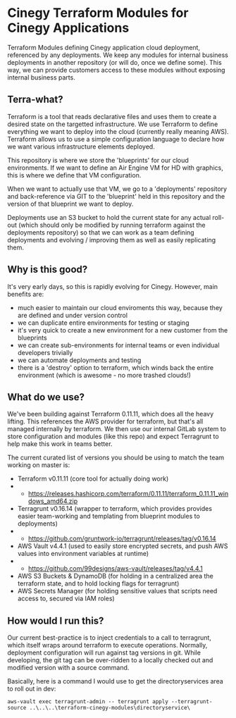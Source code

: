 # Cinegy Terraform Modules for Cinegy Applications

Terraform Modules defining Cinegy application cloud deployment, referenced by any deployments. We keep any modules for internal business deployments in another repository (or will do, once we define some). This way, we can provide customers access to these modules without exposing internal business parts.

## Terra-what?

Terraform is a tool that reads declarative files and uses them to create a desired state on the targetted infrastructure. We use Terraform to define everything we want to deploy into the cloud (currently really meaning AWS). Terraform allows us to use a simple configuration language to declare how we want various infrastructure elements deployed.

This repository is where we store the 'blueprints' for our cloud environments. If we want to define an Air Engine VM for HD with graphics, this is where we define that VM configuration.

When we want to actually use that VM, we go to a 'deployments' repository and back-reference via GIT to the 'blueprint' held in this repository and the version of that blueprint we want to deploy.

Deployments use an S3 bucket to hold the current state for any actual roll-out (which should only be modified by running terraform against the deployments repository) so that we can work as a team defining deployments and evolving / improving them as well as easily replicating them.

## Why is this good?

It's very early days, so this is rapidly evolving for Cinegy. However, main benefits are:

- much easier to maintain our cloud enviroments this way, because they are defined and under version control
- we can duplicate entire environments for testing or staging
- it's very quick to create a new environment for a new customer from the blueprints
- we can create sub-environments for internal teams or even individual developers trivially
- we can automate deployments and testing
- there is a 'destroy' option to terraform, which winds back the entire environment (which is awesome - no more trashed clouds!)

## What do we use?

We've been building against Terraform 0.11.11, which does all the heavy lifting. This references the AWS provider for terraform, but that's all managed internally by terraform. We then use our internal GitLab system to store configuration and modules (like this repo) and expect Terragrunt to help make this work in teams better.
 

The current curated list of versions you should be using to match the team working on master is:
- Terraform v0.11.11 (core tool for actually doing work)
- - https://releases.hashicorp.com/terraform/0.11.11/terraform_0.11.11_windows_amd64.zip
- Terragrunt v0.16.14 (wrapper to terraform, which provides provides easier team-working and templating from blueprint modules to deployments)
- - https://github.com/gruntwork-io/terragrunt/releases/tag/v0.16.14
- AWS Vault v4.4.1 (used to easily store encrypted secrets, and push AWS values into environment variables at runtime)
- - https://github.com/99designs/aws-vault/releases/tag/v4.4.1
- AWS S3 Buckets & DynamoDB (for holding in a centralized area the terraform state, and to hold locking flags for terragrunt)
- AWS Secrets Manager (for holding sensitive values that scripts need access to, secured via IAM roles)

## How would I run this?

Our current best-practice is to inject credentials to a call to terragrunt, which itself wraps around terraform to execute operations. Normally, deployment configuration will run against tag versions in git. While developing, the git tag can be over-ridden to a locally checked out and modified version with a source command.

Basically, here is a command I would use to get the directoryservices area to roll out in dev:

`
aws-vault exec terragrunt-admin -- terragrunt apply --terragrunt-source ..\..\..\terraform-cinegy-modules\directoryservice\
`